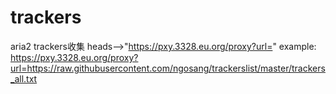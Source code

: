 # trackers
aria2 trackers收集
heads-->"https://pxy.3328.eu.org/proxy?url="
example: https://pxy.3328.eu.org/proxy?url=https://raw.githubusercontent.com/ngosang/trackerslist/master/trackers_all.txt
